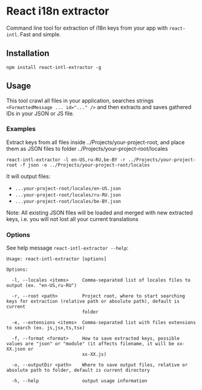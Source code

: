 # React i18n extractor
Command line tool for extraction of i18n keys from your app with `react-intl`. Fast and simple.

## Installation
`npm install react-intl-extractor -g`

## Usage
This tool crawl all files in your application, searches strings `<FormattedMessage ... id="..." />` and then 
extracts and saves gathered IDs in your JSON or JS file.

### Examples
Extract keys from all files inside ../Projects/your-project-root, and place them as JSON files to folder ../Projects/your-project-root/locales

`react-intl-extractor -l en-US,ru-RU,be-BY -r ../Projects/your-project-root -f json -o ../Projects/your-project-root/locales`

It will output files:
* `...your-project-root/locales/en-US.json`
* `...your-project-root/locales/ru-RU.json`
* `...your-project-root/locales/be-BY.json`


Note: All existing JSON files will be loaded and merged with new extracted keys, i.e. you will not lost all your current translations

### Options
See help message `react-intl-extractor --help`:
```
Usage: react-intl-extractor [options]

Options:

  -l, --locales <items>     Comma-separated list of locales files to output (ex. "en-US,ru-RU")
  
  -r, --root <path>         Project root, where to start searching keys for extraction (relative path or absolute path), default is current 
                            folder
  
  -e, --extensions <items>  Comma-separated list with files extensions to search (ex. js,jsx,ts,tsx)
  
  -f, --format <format>     How to save extracted keys, possible values are "json" or "module" (it affects filename, it will be xx-XX.json or 
                            xx-XX.js)
  
  -o, --outputDir <path>    Where to save output files, relative or absolute path to folder, default is current directory
  
  -h, --help                output usage information
```